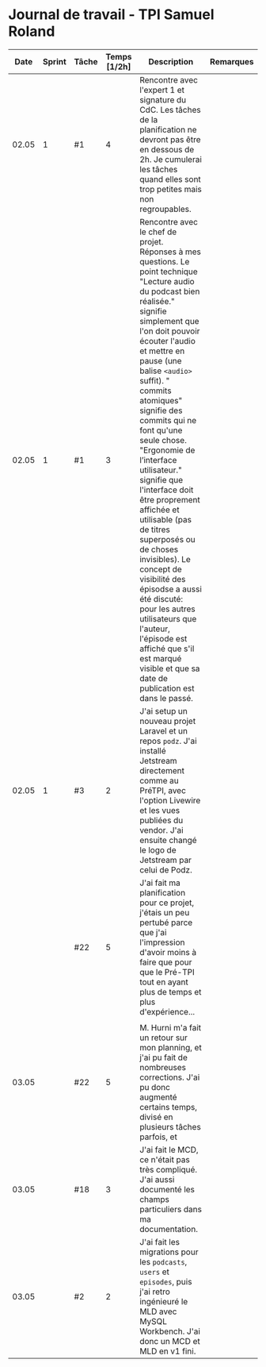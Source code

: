 # Journal de travail - TPI Samuel Roland

| Date  | Sprint | Tâche | Temps<br>[1/2h] | Description                                                                                                                                                                                                                                                                                                                                                                                                                                                                                                                                                                                                                                                                              | Remarques |
|-------|--------|-------|-----------------|------------------------------------------------------------------------------------------------------------------------------------------------------------------------------------------------------------------------------------------------------------------------------------------------------------------------------------------------------------------------------------------------------------------------------------------------------------------------------------------------------------------------------------------------------------------------------------------------------------------------------------------------------------------------------------------|-----------|
| 02.05 | 1      | #1    | 4               | Rencontre avec l'expert 1 et signature du CdC. Les tâches de la planification ne devront pas être en dessous de 2h. Je cumulerai les tâches quand elles sont trop petites mais non regroupables.                                                                                                                                                                                                                                                                                                                                                                                                                                                                                         |           |
| 02.05 | 1      | #1    | 3               | Rencontre avec le chef de projet. Réponses à mes questions. Le point technique "Lecture audio du podcast bien réalisée." signifie simplement que l'on doit pouvoir écouter l'audio et mettre en pause (une balise `<audio>` suffit). " commits atomiques" signifie des commits qui ne font qu'une seule chose. "Ergonomie de l’interface utilisateur." signifie que l'interface doit être proprement affichée et utilisable (pas de titres superposés ou de choses invisibles). Le concept de visibilité des épisodse a aussi été discuté: pour les autres utilisateurs que l'auteur, l'épisode est affiché que s'il est marqué visible et que sa date de publication est dans le passé. |           |
| 02.05 | 1      | #3    | 2               | J'ai setup un nouveau projet Laravel et un repos `podz`. J'ai installé Jetstream directement comme au PréTPI, avec l'option Livewire et les vues publiées du vendor. J'ai ensuite changé le logo de Jetstream par celui de Podz.                                                                                                                                                                                                                                                                                                                                                                                                                                                         |           |
|       |        | #22   | 5               | J'ai fait ma planification pour ce projet, j'étais un peu pertubé parce que j'ai l'impression d'avoir moins à faire que pour que le Pré-TPI tout en ayant plus de temps et plus d'expérience...                                                                                                                                                                                                                                                                                                                                                                                                                                                                                          |           |
|       |        |       |                 |                                                                                                                                                                                                                                                                                                                                                                                                                                                                                                                                                                                                                                                                                          |           |
| 03.05 |        | #22   | 5               | M. Hurni m'a fait un retour sur mon planning, et j'ai pu fait de nombreuses corrections. J'ai pu donc augmenté certains temps, divisé en plusieurs tâches parfois, et                                                                                                                                                                                                                                                                                                                                                                                                                                                                                                                    |           |
| 03.05 |        | #18   | 3               | J'ai fait le MCD, ce n'était pas très compliqué. J'ai aussi documenté les champs particuliers dans ma documentation.                                                                                                                                                                                                                                                                                                                                                                                                                                                                                                                                                                     |           |
| 03.05 |        | #2    | 2               | J'ai fait les migrations pour les `podcasts`, `users` et `episodes`, puis j'ai retro ingénieuré le MLD avec MySQL Workbench. J'ai donc un MCD et MLD en v1 fini.                                                                                                                                                                                                                                                                                                                                                                                                                                                                                                                         |           |

<!--
| 02.05 | 1      | 0               | 0               |             |           |
| 02.05 | 1      | 0               | 0               |             |           |
| 02.05 | 1      | 0               | 0               |             |           |
| 02.05 | 1      | 0               | 0               |             |           |
| 02.05 | 1      | 0               | 0               |             |           |
|       |        |                 |                 |             |           |
-->